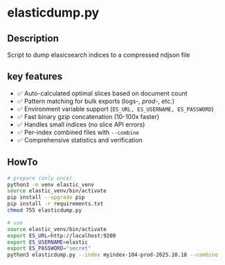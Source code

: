 # elasticdump.py

## Description

Script to dump elasicsearch indices to a compressed ndjson file

## key features

- ✅ Auto-calculated optimal slices based on document count
- ✅ Pattern matching for bulk exports (logs-*, prod-*, etc.)
- ✅ Environment variable support (`ES_URL, ES_USERNAME, ES_PASSWORD`)
- ✅ Fast binary gzip concatenation (10-100x faster)
- ✅ Handles small indices (no slice API errors)
- ✅ Per-index combined files with `--combine`
- ✅ Comprehensive statistics and verification

## HowTo

```bash
# prepare (only once)
python3 -m venv elastic_venv
source elastic_venv/bin/activate
pip install --upgrade pip
pip install -r requirements.txt
chmod 755 elasticdump.py

# use
source elastic_venv/bin/activate
export ES_URL=http://localhost:9200
export ES_USERNAME=elastic
export ES_PASSWORD="secret"
python3 elasticdump.py --index myindex-104-prod-2025.10.18 --combine 
```
